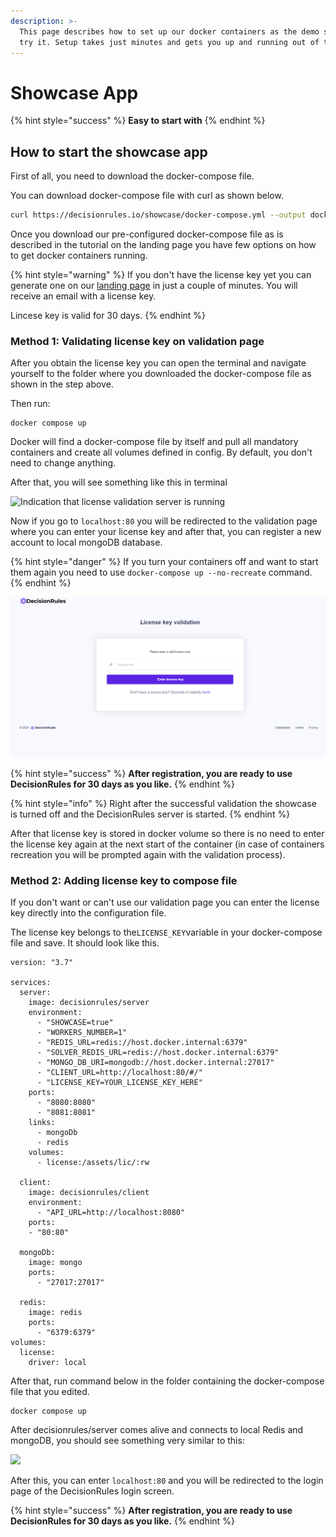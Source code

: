 ```yaml
---
description: >-
  This page describes how to set up our docker containers as the demo so you can
  try it. Setup takes just minutes and gets you up and running out of the box.
---
```


# Showcase App

{% hint style="success" %}
**Easy to start with**
{% endhint %}

## How to start the showcase app

First of all, you need to download the docker-compose file.

You can download docker-compose file with curl as shown below.

```bash
curl https://decisionrules.io/showcase/docker-compose.yml --output docker-compose.yaml
```

Once you download our pre-configured docker-compose file as is described in the tutorial on the landing page you have few options on how to get docker containers running.

{% hint style="warning" %}
If you don't have the license key yet you can generate one on our [landing page](https://decisionrules.io/on-premise#license) in just a couple of minutes. You will receive an email with a license key.

Lincese key is valid for 30 days.
{% endhint %}

### Method 1: Validating license key on validation page

After you obtain the license key you can open the terminal and navigate yourself to the folder where you downloaded the docker-compose file as shown in the step above.

Then run:

```
docker compose up
```

Docker will find a docker-compose file by itself and pull all mandatory containers and create all volumes defined in config. By default, you don't need to change anything.

After that, you will see something like this in terminal

![Indication that license validation server is running](../.gitbook/assets/showcase\_start.png)

Now if you go to `localhost:80` you will be redirected to the validation page where you can enter your license key and after that, you can register a new account to local mongoDB database.

{% hint style="danger" %}
If you turn your containers off and want to start them again you need to use `docker-compose up --no-recreate` command.
{% endhint %}

![Validation Site](<../.gitbook/assets/image (149).png>)

{% hint style="success" %}
**After registration, you are ready to use DecisionRules for 30 days as you like.**
{% endhint %}

{% hint style="info" %}
Right after the successful validation the showcase is turned off and the DecisionRules server is started.
{% endhint %}

After that license key is stored in docker volume so there is no need to enter the license key again at the next start of the container (in case of containers recreation you will be prompted again with the validation process).

### Method 2: Adding license key to compose file

If you don't want or can't use our validation page you can enter the license key directly into the configuration file.

The license key belongs to the`LICENSE_KEY`variable in your docker-compose file and save. It should look like this.

```
version: "3.7"

services:
  server:
    image: decisionrules/server
    environment:
      - "SHOWCASE=true"
      - "WORKERS_NUMBER=1"
      - "REDIS_URL=redis://host.docker.internal:6379"
      - "SOLVER_REDIS_URL=redis://host.docker.internal:6379"
      - "MONGO_DB_URI=mongodb://host.docker.internal:27017"
      - "CLIENT_URL=http://localhost:80/#/"
      - "LICENSE_KEY=YOUR_LICENSE_KEY_HERE"
    ports:
      - "8080:8080"
      - "8081:8081"
    links:
      - mongoDb
      - redis
    volumes:
      - license:/assets/lic/:rw

  client:
    image: decisionrules/client
    environment:
      - "API_URL=http://localhost:8080"
    ports:
    - "80:80"

  mongoDb:
    image: mongo
    ports:
      - "27017:27017"

  redis:
    image: redis
    ports:
      - "6379:6379"
volumes:
  license:
    driver: local
```

After that, run command below in the folder containing the docker-compose file that you edited.

```
docker compose up
```

After decisionrules/server comes alive and connects to local Redis and mongoDB, you should see something very similar to this:

![](../.gitbook/assets/console\_server.png)

After this, you can enter `localhost:80` and you will be redirected to the login page of the DecisionRules login screen.

{% hint style="success" %}
**After registration, you are ready to use DecisionRules for 30 days as you like.**
{% endhint %}
